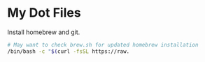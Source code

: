 # My Dot Files

Install homebrew and git.

```bash
# May want to check brew.sh for updated homebrew installation
/bin/bash -c "$(curl -fsSL https://raw.